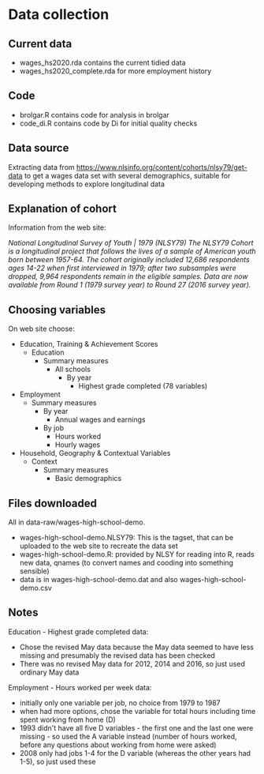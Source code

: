 # Data collection

## Current data

- wages_hs2020.rda contains the current tidied data
- wages_hs2020_complete.rda for more employment history

## Code

- brolgar.R contains code for analysis in brolgar
- code_di.R contains code by Di for initial quality checks

## Data source
Extracting data from https://www.nlsinfo.org/content/cohorts/nlsy79/get-data to get a wages data set with several demographics, suitable for developing methods to explore longitudinal data

## Explanation of cohort

Information from the web site:

*National Longitudinal Survey of Youth | 1979 (NLSY79)
The NLSY79 Cohort is a longitudinal project that follows the lives of a sample of American youth born between 1957-64. The cohort originally included 12,686 respondents ages 14-22 when first interviewed in 1979; after two subsamples were dropped, 9,964 respondents remain in the eligible samples. Data are now available from Round 1 (1979 survey year) to Round 27 (2016 survey year).*

## Choosing variables

On web site choose:

- Education, Training & Achievement Scores
    -  Education
        -  Summary measures
            - All  schools
                - By year
                    - Highest grade completed (78 variables)
- Employment
    - Summary measures
        -  By year
            - Annual wages and  earnings
        - By job
            - Hours worked
            - Hourly wages
- Household, Geography & Contextual Variables
    - Context
        - Summary measures
            - Basic demographics

## Files downloaded

All in data-raw/wages-high-school-demo.

- wages-high-school-demo.NLSY79: This is the tagset, that can be uploaded to the web site to recreate the data set
- wages-high-school-demo.R: provided by NLSY for reading into R, reads new data, qnames (to convert names and cooding into something sensible)
- data is in wages-high-school-demo.dat and also wages-high-school-demo.csv

## Notes

Education - Highest grade completed data:
- Chose the revised May data because the May data seemed to have less missing and presumably the revised data has been checked
- There was no revised May data for 2012, 2014 and 2016, so just used ordinary May data


Employment - Hours worked per week data:
- initially only one variable per job, no choice from 1979 to 1987
- when had more options, chose the variable for total hours including time spent working from home (D)
- 1993 didn't have all five D variables - the first one and the last one were missing - so used the A variable instead (number of hours worked, before any questions about working from home were asked)
- 2008 only had jobs 1-4 for the D variable (whereas the other years had 1-5), so just used these
